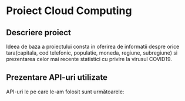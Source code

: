 # Proiect Cloud Computing


## Descriere proiect

Ideea de baza a proiectului consta in oferirea de informatii despre orice tara(capitala, cod telefonic, populatie, moneda, regiune, subregiune) si prezentarea celor mai recente statistici cu privire la virusul COVID19.

## Prezentare API-uri utilizate 

API-uri le pe care le-am folosit sunt următoarele:

